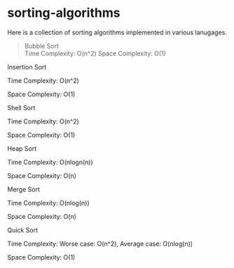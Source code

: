 # sorting-algorithms
Here is a collection of sorting algorithms implemented in various lanugages.

>Bubble Sort   
Time Complexity: O(n^2)
Space Complexity: O(1)


Insertion Sort

Time Complexity: O(n^2)

Space Complexity: O(1)


Shell Sort

Time Complexity: O(n^2)

Space Complexity: O(1)


Heap Sort

Time Complexity: O(nlogn(n))

Space Complexity: O(n)


Merge Sort

Time Complexity: O(nlog(n))

Space Complexity: O(n)


Quick Sort

Time Complexity: Worse case: O(n^2), Average case: O(nlog(n))

Space Complexity: O(1)
